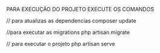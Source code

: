 PARA EXECUÇÃO DO PROJETO EXECUTE OS COMANDOS 

// para atualizas as dependencias
composer update

//para executar as migrations
php artisan migrate

// para executar o projeto
php artisan serve